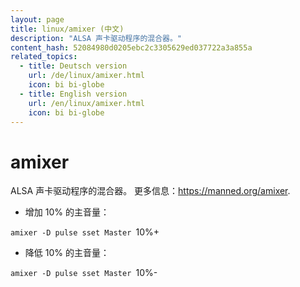 ```yaml
---
layout: page
title: linux/amixer (中文)
description: "ALSA 声卡驱动程序的混合器。"
content_hash: 52084980d0205ebc2c3305629ed037722a3a855a
related_topics:
  - title: Deutsch version
    url: /de/linux/amixer.html
    icon: bi bi-globe
  - title: English version
    url: /en/linux/amixer.html
    icon: bi bi-globe
---
```

# amixer

ALSA 声卡驱动程序的混合器。
更多信息：<https://manned.org/amixer>.

- 增加 10% 的主音量：

`amixer -D pulse sset Master `<span class="tldr-var badge badge-pill bg-dark-lm bg-white-dm text-white-lm text-dark-dm font-weight-bold">10%+</span>

- 降低 10% 的主音量：

`amixer -D pulse sset Master `<span class="tldr-var badge badge-pill bg-dark-lm bg-white-dm text-white-lm text-dark-dm font-weight-bold">10%-</span>
